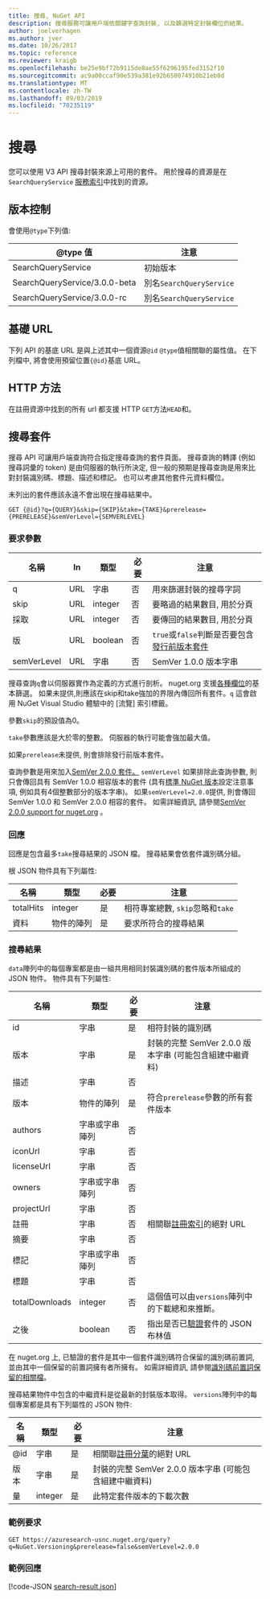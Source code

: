 ```yaml
---
title: 搜尋, NuGet API
description: 搜尋服務可讓用戶端依關鍵字查詢封裝, 以及篩選特定封裝欄位的結果。
author: joelverhagen
ms.author: jver
ms.date: 10/26/2017
ms.topic: reference
ms.reviewer: kraigb
ms.openlocfilehash: be25e9bf72b9115de8ae55f6296195fed3152f10
ms.sourcegitcommit: ac9a00ccaf90e539a381e92b650074910b21eb0d
ms.translationtype: MT
ms.contentlocale: zh-TW
ms.lasthandoff: 09/03/2019
ms.locfileid: "70235119"
---
```

# <a name="search"></a>搜尋

您可以使用 V3 API 搜尋封裝來源上可用的套件。 用於搜尋的資源是在`SearchQueryService` [服務索引](service-index.md)中找到的資源。

## <a name="versioning"></a>版本控制

會使用`@type`下列值:

@type 值                   | 注意
----------------------------- | -----
SearchQueryService            | 初始版本
SearchQueryService/3.0.0-beta | 別名`SearchQueryService`
SearchQueryService/3.0.0-rc   | 別名`SearchQueryService`

## <a name="base-url"></a>基礎 URL

下列 API 的基底 URL 是與上述其中一個資源`@id` `@type`值相關聯的屬性值。 在下列檔中, 將會使用預留位置`{@id}`基底 URL。

## <a name="http-methods"></a>HTTP 方法

在註冊資源中找到的所有 url 都支援 HTTP `GET`方法`HEAD`和。

## <a name="search-for-packages"></a>搜尋套件

搜尋 API 可讓用戶端查詢符合指定搜尋查詢的套件頁面。 搜尋查詢的轉譯 (例如搜尋詞彙的 token) 是由伺服器的執行所決定, 但一般的預期是搜尋查詢是用來比對封裝識別碼、標題、描述和標記。 也可以考慮其他套件元資料欄位。

未列出的套件應該永遠不會出現在搜尋結果中。

    GET {@id}?q={QUERY}&skip={SKIP}&take={TAKE}&prerelease={PRERELEASE}&semVerLevel={SEMVERLEVEL}

### <a name="request-parameters"></a>要求參數

名稱        | In     | 類型    | 必要 | 注意
----------- | ------ | ------- | -------- | -----
q           | URL    | 字串  | 否       | 用來篩選封裝的搜尋字詞
skip        | URL    | integer | 否       | 要略過的結果數目, 用於分頁
採取        | URL    | integer | 否       | 要傳回的結果數目, 用於分頁
版  | URL    | boolean | 否       | `true`或`false`判斷是否要包含[發行前版本套件](../create-packages/prerelease-packages.md)
semVerLevel | URL    | 字串  | 否       | SemVer 1.0.0 版本字串 

搜尋查詢`q`會以伺服器實作為定義的方式進行剖析。 nuget.org 支援[各種欄位](../consume-packages/finding-and-choosing-packages.md#search-syntax)的基本篩選。 如果未提供,則應該在skip和take強加的界限內傳回所有套件。`q` 這會啟用 NuGet Visual Studio 體驗中的 [流覽] 索引標籤。

參數`skip`的預設值為0。

`take`參數應該是大於零的整數。 伺服器的執行可能會強加最大值。

如果`prerelease`未提供, 則會排除發行前版本套件。

查詢參數是用來加入[SemVer 2.0.0 套件。](https://github.com/NuGet/Home/wiki/SemVer2-support-for-nuget.org-%28server-side%29#identifying-semver-v200-packages) `semVerLevel`
如果排除此查詢參數, 則只會傳回具有 SemVer 1.0.0 相容版本的套件 (具有[標準 NuGet 版本](../concepts/package-versioning.md)設定注意事項, 例如具有4個整數部分的版本字串)。
如果`semVerLevel=2.0.0`提供, 則會傳回 SemVer 1.0.0 和 SemVer 2.0.0 相容的套件。 如需詳細資訊, 請參閱[SemVer 2.0.0 support for nuget.org](https://github.com/NuGet/Home/wiki/SemVer2-support-for-nuget.org-%28server-side%29) 。

### <a name="response"></a>回應

回應是包含最多`take`搜尋結果的 JSON 檔。 搜尋結果會依套件識別碼分組。

根 JSON 物件具有下列屬性:

名稱      | 類型             | 必要 | 注意
--------- | ---------------- | -------- | -----
totalHits | integer          | 是      | 相符專案總數, `skip`忽略和`take`
資料      | 物件的陣列 | 是      | 要求所符合的搜尋結果

### <a name="search-result"></a>搜尋結果

`data`陣列中的每個專案都是由一組共用相同封裝識別碼的套件版本所組成的 JSON 物件。
物件具有下列屬性:

名稱           | 類型                       | 必要 | 注意
-------------- | -------------------------- | -------- | -----
id             | 字串                     | 是      | 相符封裝的識別碼
版本        | 字串                     | 是      | 封裝的完整 SemVer 2.0.0 版本字串 (可能包含組建中繼資料)
描述    | 字串                     | 否       | 
版本       | 物件的陣列           | 是      | 符合`prerelease`參數的所有套件版本
authors        | 字串或字串陣列 | 否       | 
iconUrl        | 字串                     | 否       | 
licenseUrl     | 字串                     | 否       | 
owners         | 字串或字串陣列 | 否       | 
projectUrl     | 字串                     | 否       | 
註冊   | 字串                     | 否       | 相關聯[註冊索引](registration-base-url-resource.md#registration-index)的絕對 URL
摘要        | 字串                     | 否       | 
標記           | 字串或字串陣列 | 否       | 
標題          | 字串                     | 否       | 
totalDownloads | integer                    | 否       | 這個值可以由`versions`陣列中的下載總和來推斷。
之後       | boolean                    | 否       | 指出是否已[驗證](../nuget-org/id-prefix-reservation.md)套件的 JSON 布林值

在 nuget.org 上, 已驗證的套件是其中一個套件識別碼符合保留的識別碼前置詞, 並由其中一個保留的前置詞擁有者所擁有。 如需詳細資訊, 請參閱[識別碼前置詞保留的相關檔](../reference/id-prefix-reservation.md)。

搜尋結果物件中包含的中繼資料是從最新的封裝版本取得。 `versions`陣列中的每個專案都是具有下列屬性的 JSON 物件:

名稱      | 類型    | 必要 | 注意
--------- | ------- | -------- | -----
@id       | 字串  | 是      | 相關聯[註冊分葉](registration-base-url-resource.md#registration-leaf)的絕對 URL
版本   | 字串  | 是      | 封裝的完整 SemVer 2.0.0 版本字串 (可能包含組建中繼資料)
量 | integer | 是      | 此特定套件版本的下載次數

### <a name="sample-request"></a>範例要求

    GET https://azuresearch-usnc.nuget.org/query?q=NuGet.Versioning&prerelease=false&semVerLevel=2.0.0

### <a name="sample-response"></a>範例回應

[!code-JSON [search-result.json](./_data/search-result.json)]
